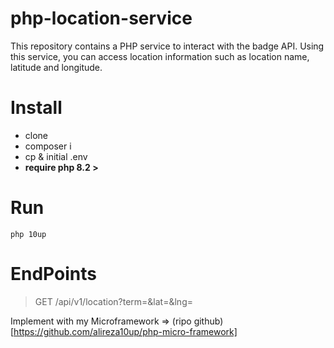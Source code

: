 # php-location-service
This repository contains a PHP service to interact with the badge API. Using this service, you can access location information such as location name, latitude and longitude.

# Install
* clone
* composer i
* cp & initial .env
* **require php 8.2 >**

# Run

```shell
php 10up
```

# EndPoints

> GET /api/v1/location?term=&lat=&lng=

Implement with my Microframework => (ripo github)[https://github.com/alireza10up/php-micro-framework]
